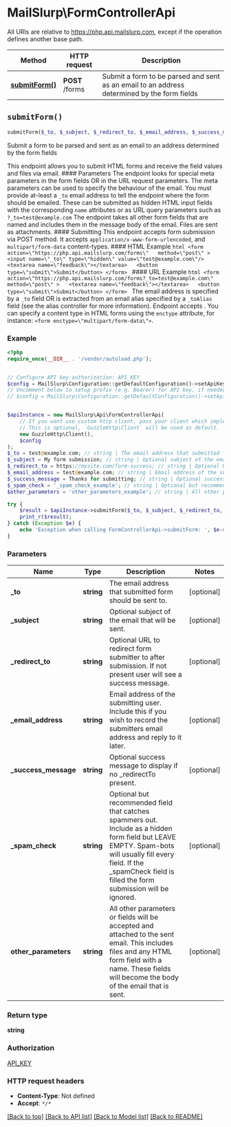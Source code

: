 # MailSlurp\FormControllerApi

All URIs are relative to https://php.api.mailslurp.com, except if the operation defines another base path.

| Method | HTTP request | Description |
| ------------- | ------------- | ------------- |
| [**submitForm()**](FormControllerApi#submitForm) | **POST** /forms | Submit a form to be parsed and sent as an email to an address determined by the form fields |


## `submitForm()`

```php
submitForm($_to, $_subject, $_redirect_to, $_email_address, $_success_message, $_spam_check, $other_parameters): string
```

Submit a form to be parsed and sent as an email to an address determined by the form fields

This endpoint allows you to submit HTML forms and receive the field values and files via email.   #### Parameters The endpoint looks for special meta parameters in the form fields OR in the URL request parameters. The meta parameters can be used to specify the behaviour of the email.   You must provide at-least a `_to` email address to tell the endpoint where the form should be emailed. These can be submitted as hidden HTML input fields with the corresponding `name` attributes or as URL query parameters such as `?_to=test@example.com`  The endpoint takes all other form fields that are named and includes them in the message body of the email. Files are sent as attachments.  #### Submitting This endpoint accepts form submission via POST method. It accepts `application/x-www-form-urlencoded`, and `multipart/form-data` content-types.  #### HTML Example ```html <form    action=\"https://php.api.mailslurp.com/forms\"   method=\"post\" >   <input name=\"_to\" type=\"hidden\" value=\"test@example.com\"/>   <textarea name=\"feedback\"></textarea>   <button type=\"submit\">Submit</button> </form> ```  #### URL Example ```html <form    action=\"https://php.api.mailslurp.com/forms?_to=test@example.com\"   method=\"post\" >   <textarea name=\"feedback\"></textarea>   <button type=\"submit\">Submit</button> </form> ```    The email address is specified by a `_to` field OR is extracted from an email alias specified by a `_toAlias` field (see the alias controller for more information).  Endpoint accepts .  You can specify a content type in HTML forms using the `enctype` attribute, for instance: `<form enctype=\"multipart/form-data\">`.

### Example

```php
<?php
require_once(__DIR__ . '/vendor/autoload.php');


// Configure API key authorization: API_KEY
$config = MailSlurp\Configuration::getDefaultConfiguration()->setApiKey('x-api-key', 'YOUR_API_KEY');
// Uncomment below to setup prefix (e.g. Bearer) for API key, if needed
// $config = MailSlurp\Configuration::getDefaultConfiguration()->setApiKeyPrefix('x-api-key', 'Bearer');


$apiInstance = new MailSlurp\Api\FormControllerApi(
    // If you want use custom http client, pass your client which implements `GuzzleHttp\ClientInterface`.
    // This is optional, `GuzzleHttp\Client` will be used as default.
    new GuzzleHttp\Client(),
    $config
);
$_to = test@example.com; // string | The email address that submitted form should be sent to.
$_subject = My form submission; // string | Optional subject of the email that will be sent.
$_redirect_to = https://mysite.com/form-success; // string | Optional URL to redirect form submitter to after submission. If not present user will see a success message.
$_email_address = test@example.com; // string | Email address of the submitting user. Include this if you wish to record the submitters email address and reply to it later.
$_success_message = Thanks for submitting; // string | Optional success message to display if no _redirectTo present.
$_spam_check = '_spam_check_example'; // string | Optional but recommended field that catches spammers out. Include as a hidden form field but LEAVE EMPTY. Spam-bots will usually fill every field. If the _spamCheck field is filled the form submission will be ignored.
$other_parameters = 'other_parameters_example'; // string | All other parameters or fields will be accepted and attached to the sent email. This includes files and any HTML form field with a name. These fields will become the body of the email that is sent.

try {
    $result = $apiInstance->submitForm($_to, $_subject, $_redirect_to, $_email_address, $_success_message, $_spam_check, $other_parameters);
    print_r($result);
} catch (Exception $e) {
    echo 'Exception when calling FormControllerApi->submitForm: ', $e->getMessage(), PHP_EOL;
}
```

### Parameters

| Name | Type | Description  | Notes |
| ------------- | ------------- | ------------- | ------------- |
| **_to** | **string**| The email address that submitted form should be sent to. | [optional] |
| **_subject** | **string**| Optional subject of the email that will be sent. | [optional] |
| **_redirect_to** | **string**| Optional URL to redirect form submitter to after submission. If not present user will see a success message. | [optional] |
| **_email_address** | **string**| Email address of the submitting user. Include this if you wish to record the submitters email address and reply to it later. | [optional] |
| **_success_message** | **string**| Optional success message to display if no _redirectTo present. | [optional] |
| **_spam_check** | **string**| Optional but recommended field that catches spammers out. Include as a hidden form field but LEAVE EMPTY. Spam-bots will usually fill every field. If the _spamCheck field is filled the form submission will be ignored. | [optional] |
| **other_parameters** | **string**| All other parameters or fields will be accepted and attached to the sent email. This includes files and any HTML form field with a name. These fields will become the body of the email that is sent. | [optional] |

### Return type

**string**

### Authorization

[API_KEY](../../README#API_KEY)

### HTTP request headers

- **Content-Type**: Not defined
- **Accept**: `*/*`

[[Back to top]](#) [[Back to API list]](../../README#endpoints)
[[Back to Model list]](../../README#models)
[[Back to README]](../../README)

